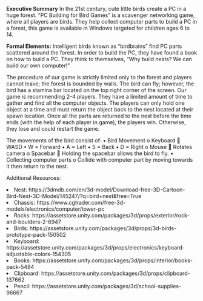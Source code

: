 <b>Executive Summary</b>
In the 21st century, cute little birds create a PC in a huge forest. “PC Building for Bird Games” is a scavenger networking game, where all players are birds. They help collect computer parts to build a PC in a forest, this game is available in Windows targeted for children ages 6 to 14. 

<b>Formal Elements:</b>
Intelligent birds known as “birdbrains” find PC parts scattered around the forest. In order to build the PC, they have found a book on how to build a PC. They think to themselves, “Why build nests? We can build our own computer!”

<p>The procedure of our game is strictly limited only to the forest and players cannot leave; the forest is bounded by walls. The bird can fly; however, the bird has a stamina bar located on the top right corner of the screen. Our game is recommending 2-4 players. They have a limited amount of time to gather and find all the computer objects. The players can only hold one object at a time and must return the object back to the nest located at their spawn location. Once all the parts are returned to the nest before the time ends (with the help of each player in game), the players win. Otherwise, they lose and could restart the game.</p>

The movements of the bird consist of:
•	Bird Movement
o	Keyboard
	WASD
•	W = Forward
•	A  = Left
•	S  = Back
•	D = Right
o	Mouse
	Rotates camera
o	Spacebar
	Holding the spacebar allows the bird to fly.
•	Collecting computer parts
o	Collide with computer part by moving towards it then return to the nest.








Additional Resources:
<li>Nest: https://3dmdb.com/en/3d-model/Download-free-3D-Cartoon-Bird-Nest-3D-Model/145247/?q=bird+nest&free=True</li>
<li>Chassis: https://www.cgtrader.com/free-3d-models/electronics/computer/tower-pc</li>
<li>Rocks: https://assetstore.unity.com/packages/3d/props/exterior/rock-and-boulders-2-6947</li>
<li>Birds: https://assetstore.unity.com/packages/3d/props/3d-birds-prototype-pack-150502</li>


<li>Keyboard: https://assetstore.unity.com/packages/3d/props/electronics/keyboard-adjustable-colors-154305</li>
<li>Books: https://assetstore.unity.com/packages/3d/props/interior/books-pack-5484</li>
<li>Clipboard: https://assetstore.unity.com/packages/3d/props/clipboard-137662</li>
<li>Pencil: https://assetstore.unity.com/packages/3d/school-supplies-96667</li>
